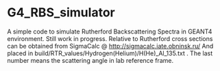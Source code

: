 # G4_RBS_simulator
A simple code to simulate Rutherford Backscattering Spectra in GEANT4 environment. Still work in progress. 
Relative to Rutherford cross sections can be obtained from SigmaCalc @ http://sigmacalc.iate.obninsk.ru/
And placed in build/RTR_values/Hydrogen(Helium)/H(He)_Al_135.txt . The last number means the scattering angle in lab reference frame.
